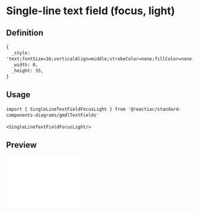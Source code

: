 # Single-line text field (focus, light)

## Definition

```
{
  _style: 'text;fontSize=16;verticalAlign=middle;strokeColor=none;fillColor=none;whiteSpace=wrap;html=1;',
  _width: 0,
  _height: 35,
}
```

## Usage

```
import { SingleLineTextFieldFocusLight } from '@reactiac/standard-components-diagrams/gmdlTextFields'

<SingleLineTextFieldFocusLight/>
```

## Preview

<img src="./single-line-text-field-focus-light.png" width="200"/>
